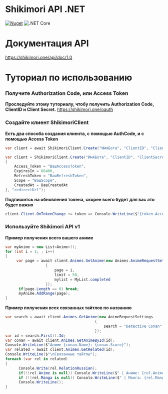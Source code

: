 # Shikimori API .NET

[![Nuget](https://img.shields.io/nuget/v/ShikimoriSharp)](https://www.nuget.org/packages/ShikimoriSharp/)
![.NET Core](https://github.com/JustRoxy/ShikimoriSharp/workflows/.NET%20Core/badge.svg)

# Документация API
https://shikimori.one/api/doc/1.0

# Туториал по использованию

### Получите Authorization Code, или Access Token
**Проследуйте этому туториалу, чтобу получить Authorization Code, ClientID и Client Secret.**
https://shikimori.one/oauth

### Создайте клиент ShikimoriClient
**Есть два способа создания клиента, с помощью AuthCode, и с помощью Access Token**
```csharp
var client = await ShikimoriClient.Create("ИмяБота", "ClientID", "ClientSecret", AuthCode, "redirectUrl");
```


```csharp
var client = ShikimoriClient.Create("ИмяБота", "ClientID", "ClientSecret", new AccessToken 
{
    Access_Token = "ВашAccessToken",
    ExpiresIn = 86400,
    RefreshToken = "ВашRefreshToken",
    Scope = "ВашScope",
    CreatedAt = ВашCreatedAt
}, "redirectUrl");
```

**Подпишитсь на обновления токена, скорее всего будет для вас это будет важно**
```csharp
client.Client.OnTokenChange += token => Console.WriteLine($"{token.Access_Token}:{token.RefreshToken}");
```

### Используйте Shikimori API v1
**Пример получения всего вашего аниме**
```csharp
var myAnime = new List<Anime>(); 
for (int i = 1; ; i++)
{
     var page = await client.Animes.GetAnime(new Animes.AnimeRequestSettings
                  {
                      page = i,
                      limit = 50,
                      mylist = MyList.completed
                  });
      if(page.Length == 0) break;
      myAnime.AddRange(page);
}
```
**Пример получения всех связанных тайтлов по названию**
```csharp
var search = await client.Animes.GetAnime(new AnimeRequestSettings
                                        {
                                            search = "Detective Conan"
                                        });
var id = search.First().Id;
var conan = await client.Animes.GetAnimeById(id);
Console.WriteLine($"Аниме {conan.Name}: {conan.Score}");
var related = await client.Animes.GetRelated(id);
Console.WriteLine($"\nСвязанные тайтлы");
foreach (var rel in related)
{
      Console.Write(rel.RelationRussian);
      if(!(rel.Anime is null)) Console.WriteLine($" | Аниме: {rel.Anime.Name}");
      if (!(rel.Manga is null)) Console.WriteLine($" | Манга: {rel.Manga.Name}");
      Console.WriteLine();
}
```
